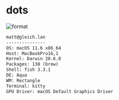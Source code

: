 
# dots

![format](https://github.com/gleich/dots/workflows/format/badge.svg)

```txt
matt@gleich.lan 
--------------- 
OS: macOS 11.6 x86_64 
Host: MacBookPro16,1 
Kernel: Darwin 20.6.0 
Packages: 138 (brew) 
Shell: fish 3.3.1 
DE: Aqua 
WM: Rectangle 
Terminal: kitty 
GPU Driver: macOS Default Graphics Driver 
```
